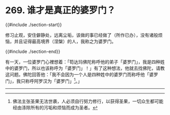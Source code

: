 # 269. 谁才是真正的婆罗门？
{{#include ./section-start}}

修习止观，安住僻静处，远离尘垢，该做的事已经做了（所作已办），没有诸般烦恼，并且证得最高境界（涅槃）的人，我称之为婆罗门。

{{#include ./section-end}}

有一天，一位婆罗门心裡想着：「笱达玛佛陀称呼他的弟子「婆罗门」，我是四种姓中的婆罗门，所以也该称呼为「婆罗门」！」有了这种想法，他就去找佛陀，请教这问题。佛陀回答他：「我不会因为一个人是四种姓中的婆罗门而称呼他「婆罗门」，我只称呼阿罗汉为「婆罗门」[^1]。」


---



[^1]: 佛法主张圣果无法世袭，人必须自行努力修行，以获得圣果，一切众生都可能经由涤除所有的污垢和烦恼而成为圣者。

